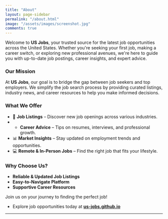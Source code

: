 ```yaml
---
title: "About"
layout: page-sidebar
permalink: "/about.html"
image: "/assets/images/screenshot.jpg"
comments: true
---
```


Welcome to **US Jobs**, your trusted source for the latest job opportunities across the United States. Whether you're seeking your first job, making a career switch, or exploring new professional avenues, we're here to guide you with up-to-date job postings, career insights, and expert advice.  

### Our Mission  
At **US Jobs**, our goal is to bridge the gap between job seekers and top employers. We simplify the job search process by providing curated listings, industry news, and career resources to help you make informed decisions.  

### What We Offer  
- 🏢 **Job Listings** – Discover new job openings across various industries.  
- -  **Career Advice** – Tips on resumes, interviews, and professional growth.  
- 📊 **Market Insights** – Stay updated on employment trends and opportunities.  
- 💻 **Remote & In-Person Jobs** – Find the right job that fits your lifestyle.  

### Why Choose Us?  
-  **Reliable & Updated Job Listings**  
-  **Easy-to-Navigate Platform**  
-  **Supportive Career Resources**  

Join us on your journey to finding the perfect job!  

-  Explore job opportunities today at **[us-jobs.github.io](https://us-jobs.github.io/)**  

---
